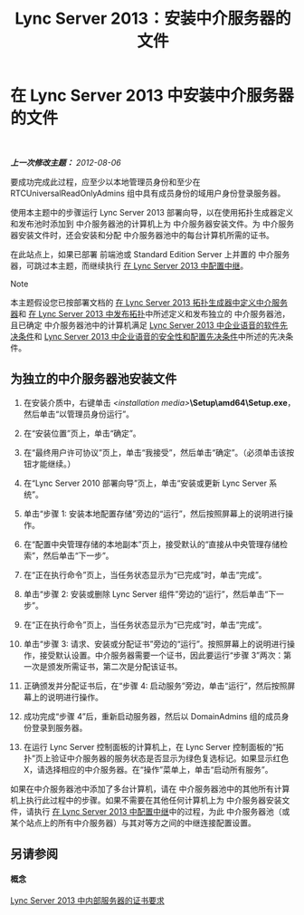﻿---
title: Lync Server 2013：安装中介服务器的文件
TOCTitle: 安装中介服务器的文件
ms:assetid: f0f7dd15-58e1-40fd-aa7e-6db50ceafacd
ms:mtpsurl: https://technet.microsoft.com/zh-cn/library/Gg412998(v=OCS.15)
ms:contentKeyID: 49314694
ms.date: 05/19/2016
mtps_version: v=OCS.15
ms.translationtype: HT
---

# 在 Lync Server 2013 中安装中介服务器的文件

 

_**上一次修改主题：** 2012-08-06_

要成功完成此过程，应至少以本地管理员身份和至少在 RTCUniversalReadOnlyAdmins 组中具有成员身份的域用户身份登录服务器。

使用本主题中的步骤运行 Lync Server 2013 部署向导，以在使用拓扑生成器定义和发布池时添加到 中介服务器池的计算机上为 中介服务器安装文件。为 中介服务器安装文件时，还会安装和分配 中介服务器池中的每台计算机所需的证书。

在此站点上，如果已部署 前端池或 Standard Edition Server 上并置的 中介服务器，可跳过本主题，而继续执行 [在 Lync Server 2013 中配置中继](lync-server-2013-configuring-trunks.md)。

> [!NOTE]  
> 本主题假设您已按部署文档的 <a href="lync-server-2013-define-a-mediation-server-in-topology-builder.md">在 Lync Server 2013 拓扑生成器中定义中介服务器</a>和 <a href="lync-server-2013-publish-the-topology.md">在 Lync Server 2013 中发布拓扑</a>中所述定义和发布独立的 中介服务器池，且已确定 中介服务器池中的计算机满足 <a href="lync-server-2013-software-prerequisites-for-enterprise-voice.md">Lync Server 2013 中企业语音的软件先决条件</a>和 <a href="lync-server-2013-security-and-configuration-prerequisites-for-enterprise-voice.md">Lync Server 2013 中企业语音的安全性和配置先决条件</a>中所述的先决条件。



## 为独立的中介服务器池安装文件

1.  在安装介质中，右键单击 *\<installation media\>***\\Setup\\amd64\\Setup.exe**，然后单击“以管理员身份运行”。

2.  在“安装位置”页上，单击“确定”。

3.  在“最终用户许可协议”页上，单击“我接受”，然后单击“确定”。（必须单击该按钮才能继续。）

4.  在“Lync Server 2010 部署向导”页上，单击“安装或更新 Lync Server 系统”。

5.  单击“步骤 1: 安装本地配置存储”旁边的“运行”，然后按照屏幕上的说明进行操作。

6.  在“配置中央管理存储的本地副本”页上，接受默认的“直接从中央管理存储检索”，然后单击“下一步”。

7.  在“正在执行命令”页上，当任务状态显示为“已完成”时，单击“完成”。

8.  单击“步骤 2: 安装或删除 Lync Server 组件”旁边的“运行”，然后单击“下一步”。

9.  在“正在执行命令”页上，当任务状态显示为“已完成”时，单击“完成”。

10. 单击“步骤 3: 请求、安装或分配证书”旁边的“运行”。按照屏幕上的说明进行操作，接受默认设置。中介服务器需要一个证书，因此要运行“步骤 3”两次：第一次是颁发所需证书，第二次是分配该证书。

11. 正确颁发并分配证书后，在“步骤 4: 启动服务”旁边，单击“运行”，然后按照屏幕上的说明进行操作。

12. 成功完成“步骤 4”后，重新启动服务器，然后以 DomainAdmins 组的成员身份登录到服务器。

13. 在运行 Lync Server 控制面板的计算机上，在 Lync Server 控制面板的“拓扑”页上验证中介服务器的服务状态是否显示为绿色复选标记。如果显示红色 X，请选择相应的中介服务器。在“操作”菜单上，单击“启动所有服务”。

如果在中介服务器池中添加了多台计算机，请在 中介服务器池中的其他所有计算机上执行此过程中的步骤。如果不需要在其他任何计算机上为 中介服务器安装文件，请执行 [在 Lync Server 2013 中配置中继](lync-server-2013-configuring-trunks.md)中的过程，为此 中介服务器池（或某个站点上的所有中介服务器）与其对等方之间的中继连接配置设置。

## 另请参阅

#### 概念

[Lync Server 2013 中内部服务器的证书要求](lync-server-2013-certificate-requirements-for-internal-servers.md)


